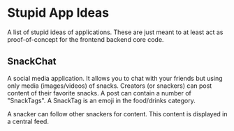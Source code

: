 # Stupid App Ideas

A list of stupid ideas of applications. These are just meant to at least act as proof-of-concept for the frontend 
backend core code.


## SnackChat

A social media application. It allows you to chat with your friends but using only media (images/videos) of snacks.
Creators (or snackers) can post content of their favorite snacks. A post can contain a number of "SnackTags". A SnackTag
is an emoji in the food/drinks category.

A snacker can follow other snackers for content. This content is displayed in a central feed.

